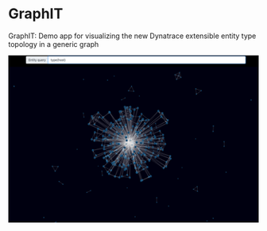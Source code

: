 # GraphIT
GraphIT: Demo app for visualizing the new Dynatrace extensible entity type topology in a generic graph

![GraphIT](/screenshot.png)
